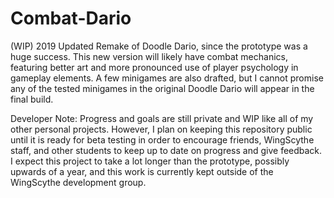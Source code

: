 # Combat-Dario

(WIP) 2019 Updated Remake of Doodle Dario, since the prototype was a huge success. This new version will likely have combat mechanics, featuring better art and more pronounced use of player psychology in gameplay elements. A few minigames are also drafted, but I cannot promise any of the tested minigames in the original Doodle Dario will appear in the final build. 

Developer Note: 
Progress and goals are still private and WIP like all of my other personal projects. However, I plan on keeping this repository public until it is ready for beta testing in order to encourage friends, WingScythe staff, and other students to keep up to date on progress and give feedback. I expect this project to take a lot longer than the prototype, possibly upwards of a year, and this work is currently kept outside of the WingScythe development group. 
